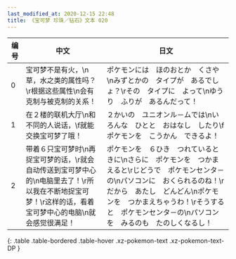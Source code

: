 ```yaml
---
last_modified_at: 2020-12-15 22:48
title: 《宝可梦 珍珠／钻石》文本 020
---
```

| 编号 | 中文 | 日文 |
| ---- | ---- | ---- |
| 0 | 宝可梦不是有火，\n草，水之类的属性吗？\r根据这些属性\n会有克制与被克制的关系！ | ポケモンには　ほのおとか　くさや\nみずとかの　タイプが　あるでしょ？\rその　タイプに　よって\nゆうり　ふりが　あるんだって！ |
| 1 | 在２楼的联机大厅\n和不同的人说话，\f就能交换宝可梦了哦！ | ２かいの　ユニオンル－ムでは\nいろんな　ひとと　おはなし　したり\fポケモンを　こうかん　できるよ！ |
| 2 | 带着６只宝可梦时\n再捉宝可梦的话，\r就会自动传送到宝可梦中心的\n电脑里去了！\r所以我在不断地捉宝可梦！\r这样的话，看着宝可梦中心的电脑\n就会感觉很满足！ | ポケモンを　６ひき　つれているときに\nさらに　ポケモンを　つかまえると\rじどうで　ポケモンセンタ－の\nパソコンに　おくられるのね！\rだから　あたし　どんどん\nポケモンを　つかまえちゃうわ！\rそうすると　ポケモンセンタ－の\nパソコンを　みるのも　たのしくなるし！ |
{: .table .table-bordered .table-hover .xz-pokemon-text .xz-pokemon-text-DP }